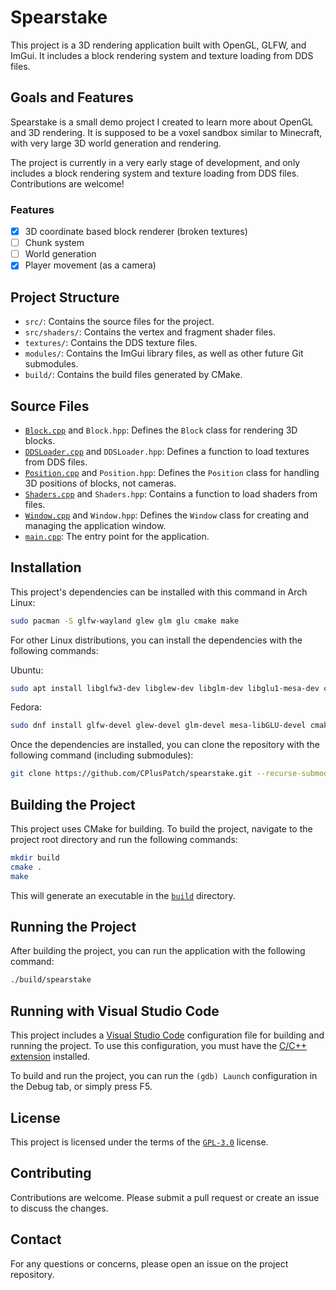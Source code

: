 # Spearstake

This project is a 3D rendering application built with OpenGL, GLFW, and ImGui. It includes a block rendering system and texture loading from DDS files.

## Goals and Features

Spearstake is a small demo project I created to learn more about OpenGL and 3D rendering. It is supposed to be a voxel sandbox similar to Minecraft, with very large 3D world generation and rendering.

The project is currently in a very early stage of development, and only includes a block rendering system and texture loading from DDS files. Contributions are welcome!

### Features

- [x] 3D coordinate based block renderer (broken textures)
- [ ] Chunk system
- [ ] World generation
- [x] Player movement (as a camera)

## Project Structure

- `src/`: Contains the source files for the project.
- `src/shaders/`: Contains the vertex and fragment shader files.
- `textures/`: Contains the DDS texture files.
- `modules/`: Contains the ImGui library files, as well as other future Git submodules.
- `build/`: Contains the build files generated by CMake.

## Source Files

- [`Block.cpp`](src/Block.cpp) and `Block.hpp`: Defines the `Block` class for rendering 3D blocks.
- [`DDSLoader.cpp`](src/DDSLoader.cpp) and `DDSLoader.hpp`: Defines a function to load textures from DDS files.
- [`Position.cpp`](src/Position.cpp) and `Position.hpp`: Defines the `Position` class for handling 3D positions of blocks, not cameras.
- [`Shaders.cpp`](src/Shaders.cpp) and `Shaders.hpp`: Contains a function to load shaders from files.
- [`Window.cpp`](src/Window.cpp) and `Window.hpp`: Defines the `Window` class for creating and managing the application window.
- [`main.cpp`](src/main.cpp): The entry point for the application.

## Installation

This project's dependencies can be installed with this command in Arch Linux:

```sh
sudo pacman -S glfw-wayland glew glm glu cmake make
```

For other Linux distributions, you can install the dependencies with the following commands:

Ubuntu:
```sh
sudo apt install libglfw3-dev libglew-dev libglm-dev libglu1-mesa-dev cmake make
```

Fedora:
```sh
sudo dnf install glfw-devel glew-devel glm-devel mesa-libGLU-devel cmake make
```

Once the dependencies are installed, you can clone the repository with the following command (including submodules):

```sh
git clone https://github.com/CPlusPatch/spearstake.git --recurse-submodules
```

## Building the Project

This project uses CMake for building. To build the project, navigate to the project root directory and run the following commands:

```sh
mkdir build
cmake .
make
```

This will generate an executable in the [`build`](build) directory.

## Running the Project

After building the project, you can run the application with the following command:

```sh
./build/spearstake
```

## Running with Visual Studio Code

This project includes a [Visual Studio Code](https://code.visualstudio.com/) configuration file for building and running the project. To use this configuration, you must have the [C/C++ extension](https://marketplace.visualstudio.com/items?itemName=ms-vscode.cpptools) installed.

To build and run the project, you can run the `(gdb) Launch` configuration in the Debug tab, or simply press F5.

## License

This project is licensed under the terms of the [`GPL-3.0`](LICENSE) license.

## Contributing

Contributions are welcome. Please submit a pull request or create an issue to discuss the changes.

## Contact

For any questions or concerns, please open an issue on the project repository.
